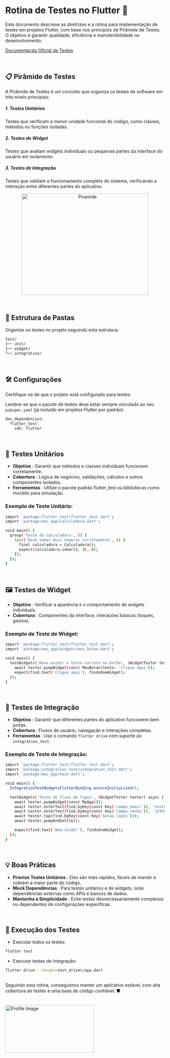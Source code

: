 # Rotina de Testes no Flutter 📲

Este documento descreve as diretrizes e a rotina para implementação de testes em projetos Flutter, com base nos princípios da Pirâmide de Testes. O objetivo é garantir qualidade, eficiência e manutenibilidade no desenvolvimento.

[Documentação Oficial de Testes](https://docs.flutter.dev/testing)

<br />
 
## 📋 Pirâmide de Testes
A Pirâmide de Testes é um conceito que organiza os testes de software em três níveis principais:

##### 1. **Testes Unitários** 
Testes que verificam a menor unidade funcional do código, como classes, métodos ou funções isoladas.
 
##### 2. **Testes de Widget**
Testes que avaliam widgets individuais ou pequenas partes da interface do usuário em isolamento.

##### 3. **Testes de Integração**
Testes que validam o funcionamento completo do sistema, verificando a interação entre diferentes partes do aplicativo.

<p align="center">
  <img src="https://miro.medium.com/v2/resize:fit:1400/1*ho3TNCRaLEAVYyiFsSXOLA.jpeg" alt="Piramide" width="400" height="320">
</p>

<br />

## 📌 Estrutura de Pastas
Organize os testes no projeto seguindo esta estrutura:

```bash
test/
├── unit/
├── widget/
└── integration/
```

<br />

## 🛠 Configurações
Certifique-se de que o projeto está configurado para testes:

Lembre-se que o pacote de testes deve estar sempre vinculado ao seu ``pubspec.yaml`` (já incluído em projetos Flutter por padrão):

```bash
dev_dependencies:
  flutter_test:
    sdk: flutter
```
<br />

## 🧪 Testes Unitários
- **Objetivo** : Garantir que métodos e classes individuais funcionem corretamente.
- **Cobertura** : Lógica de negócios, validações, cálculos e outros componentes isolados.
- **Ferramentas** : Utilize o pacote padrão flutter_test ou bibliotecas como mockito para simulação.

### Exemplo de Teste Unitário:

```bash
import 'package:flutter_test/flutter_test.dart';
import 'package:meu_app/calculadora.dart';

void main() {
  group('Teste da Calculadora', () {
    test('Deve somar dois números corretamente', () {
      final calculadora = Calculadora();
      expect(calculadora.somar(2, 3), 5);
    });
  });
}
```

<br />

## 🖼️ Testes de Widget
- **Objetivo** : Verificar a aparência e o comportamento de widgets individuais.
- **Cobertura** : Componentes da interface, interações básicas (toques, gestos).

### Exemplo de Teste de Widget:

```bash
import 'package:flutter_test/flutter_test.dart';
import 'package:meu_app/widgets/meu_botao.dart';

void main() {
  testWidgets('Deve exibir o texto correto no botão', (WidgetTester tester) async {
    await tester.pumpWidget(const MeuBotao(texto: 'Clique aqui'));
    expect(find.text('Clique aqui'), findsOneWidget);
  });
}
```

<br />

## 🔗 Testes de Integração
- **Objetivo** : Garantir que diferentes partes do aplicativo funcionem bem juntas.
- **Cobertura** : Fluxos de usuário, navegação e interações completas.
- **Ferramentas** : Use o comando ``flutter drive`` com suporte ao ``integration_test``.

### Exemplo de Teste de Integração:

```bash
import 'package:flutter_test/flutter_test.dart';
import 'package:integration_test/integration_test.dart';
import 'package:meu_app/main.dart';

void main() {
  IntegrationTestWidgetsFlutterBinding.ensureInitialized();

  testWidgets('Teste de fluxo de login', (WidgetTester tester) async {
    await tester.pumpWidget(const MyApp());
    await tester.enterText(find.byKey(const Key('campo_email')), 'teste@email.com');
    await tester.enterText(find.byKey(const Key('campo_senha')), '123456');
    await tester.tap(find.byKey(const Key('botao_login')));
    await tester.pumpAndSettle();

    expect(find.text('Bem-vindo!'), findsOneWidget);
  });
}

```

<br />

## 💡 Boas Práticas
- **Priorize Testes Unitários** : Eles são mais rápidos, fáceis de manter e cobrem a maior parte do código.
- **Mock Dependências** : Para testes unitários e de widgets, isole dependências externas como APIs e bancos de dados.
- **Mantenha a Simplicidade** : Evite testes desnecessariamente complexos ou dependentes de configurações específicas.

<br />

## 🚀 Execução dos Testes

- Executar todos os testes:
```bash
flutter test
```

- Executar testes de integração:
```bash
flutter drive --target=test_driver/app.dart
```


## 
Seguindo esta rotina, conseguimos manter um aplicativo estável, com alta cobertura de testes e uma base de código confiável. 🛡️

<br />

<img src="https://transparencia.sebrae.com.br/static/media/slogo-azul.97b61ad7.png" alt="Profile Image" width="280" height="150">
